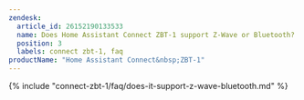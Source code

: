 ```yaml
---
zendesk:
  article_id: 26152190133533
  name: Does Home Assistant Connect ZBT-1 support Z-Wave or Bluetooth?
  position: 3
  labels: connect zbt-1, faq
productName: "Home Assistant Connect&nbsp;ZBT-1"
---
```


{% include "connect-zbt-1/faq/does-it-support-z-wave-bluetooth.md" %}
